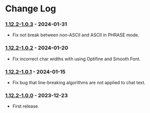 # Change Log

### [1.12.2-1.0.3](https://github.com/KatatsumuriPan/BetterLineBreak/releases/tag/1.12.2-1.0.3) - 2024-01-31

- Fix not break between non-ASCII and ASCII in PHRASE mode.

### [1.12.2-1.0.2](https://github.com/KatatsumuriPan/BetterLineBreak/releases/tag/1.12.2-1.0.2) - 2024-01-20

- Fix incorrect char widths with using Optifine and Smooth Font.

### [1.12.2-1.0.1](https://github.com/KatatsumuriPan/BetterLineBreak/releases/tag/1.12.2-1.0.1) - 2024-01-15

- Fix bug that line-breaking algorithms are not applied to chat text.

### [1.12.2-1.0.0](https://github.com/KatatsumuriPan/BetterLineBreak/releases/tag/1.12.2-1.0.0) - 2023-12-23

- First release.
